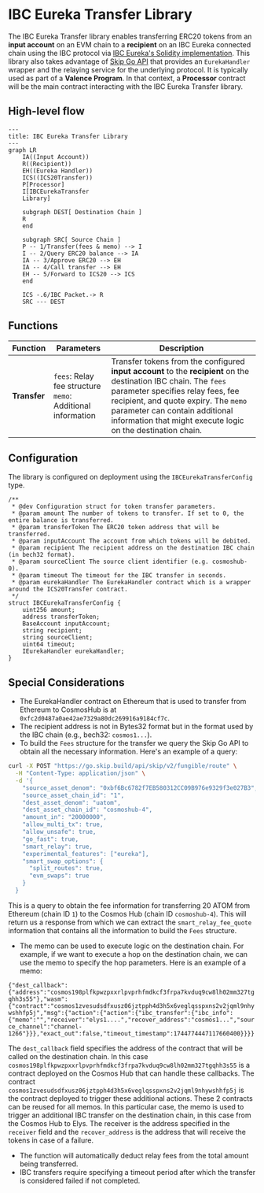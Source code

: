 # IBC Eureka Transfer Library

The IBC Eureka Transfer library enables transferring ERC20 tokens from an **input account** on an EVM chain to a **recipient** on an IBC Eureka connected chain using the IBC protocol via [IBC Eureka's Solidity implementation](https://docs.skip.build/go/eureka/eureka-overview). This library also takes advantage of [Skip Go API](https://docs.skip.build/go/general/getting-started) that provides an `EurekaHandler` wrapper and the relaying service for the underlying protocol. It is typically used as part of a **Valence Program**. In that context, a **Processor** contract will be the main contract interacting with the IBC Eureka Transfer library.

## High-level flow

```mermaid
---
title: IBC Eureka Transfer Library
---
graph LR
    IA((Input Account))
    R((Recipient))
    EH((Eureka Handler))
    ICS((ICS20Transfer))
    P[Processor]
    I[IBCEurekaTransfer
    Library]

    subgraph DEST[ Destination Chain ]
    R
    end

    subgraph SRC[ Source Chain ]
    P -- 1/Transfer(fees & memo) --> I
    I -- 2/Query ERC20 balance --> IA
    IA -- 3/Approve ERC20 --> EH
    IA -- 4/Call transfer --> EH
    EH -- 5/Forward to ICS20 --> ICS
    end

    ICS -.6/IBC Packet.-> R
    SRC --- DEST
```

## Functions

| Function     | Parameters                                                    | Description                                                                                                                                                                                                                                                                                     |
| ------------ | ------------------------------------------------------------- | ----------------------------------------------------------------------------------------------------------------------------------------------------------------------------------------------------------------------------------------------------------------------------------------------- |
| **Transfer** | `fees`: Relay fee structure<br>`memo`: Additional information | Transfer tokens from the configured **input account** to the **recipient** on the destination IBC chain. The `fees` parameter specifies relay fees, fee recipient, and quote expiry. The `memo` parameter can contain additional information that might execute logic on the destination chain. |

## Configuration

The library is configured on deployment using the `IBCEurekaTransferConfig` type.

```solidity
/**
 * @dev Configuration struct for token transfer parameters.
 * @param amount The number of tokens to transfer. If set to 0, the entire balance is transferred.
 * @param transferToken The ERC20 token address that will be transferred.
 * @param inputAccount The account from which tokens will be debited.
 * @param recipient The recipient address on the destination IBC chain (in bech32 format).
 * @param sourceClient The source client identifier (e.g. cosmoshub-0).
 * @param timeout The timeout for the IBC transfer in seconds.
 * @param eurekaHandler The EurekaHandler contract which is a wrapper around the ICS20Transfer contract.
 */
struct IBCEurekaTransferConfig {
    uint256 amount;
    address transferToken;
    BaseAccount inputAccount;
    string recipient;
    string sourceClient;
    uint64 timeout;
    IEurekaHandler eurekaHandler;
}
```

## Special Considerations

- The EurekaHandler contract on Ethereum that is used to transfer from Ethereum to CosmosHub is at `0xfc2d0487a0ae42ae7329a80dc269916a9184cf7c`.
- The recipient address is not in Bytes32 format but in the format used by the IBC chain (e.g., bech32: `cosmos1...`).
- To build the `Fees` structure for the transfer we query the Skip Go API to obtain all the necessary information. Here's an example of a query:

```bash
curl -X POST "https://go.skip.build/api/skip/v2/fungible/route" \
  -H "Content-Type: application/json" \
  -d '{
    "source_asset_denom": "0xbf6Bc6782f7EB580312CC09B976e9329f3e027B3",
    "source_asset_chain_id": "1",
    "dest_asset_denom": "uatom",
    "dest_asset_chain_id": "cosmoshub-4",
    "amount_in": "20000000",
    "allow_multi_tx": true,
    "allow_unsafe": true,
    "go_fast": true,
    "smart_relay": true,
    "experimental_features": ["eureka"],
    "smart_swap_options": {
      "split_routes": true,
      "evm_swaps": true
    }
  }
```

This is a query to obtain the fee information for transferring 20 ATOM from Ethereum (chain ID `1`) to the Cosmos Hub (chain ID `cosmoshub-4`). This will return us a response from which we can extract the `smart_relay_fee_quote` information that contains all the information to build the `Fees` structure.

- The memo can be used to execute logic on the destination chain. For example, if we want to execute a hop on the destination chain, we can use the memo to specify the hop parameters. Here is an example of a memo:

`{"dest_callback":{"address":"cosmos198plfkpwzpxxrlpvprhfmdkcf3frpa7kvduq9cw8lh02mm327tgqhh3s55"},"wasm":{"contract":"cosmos1zvesudsdfxusz06jztpph4d3h5x6veglqsspxns2v2jqml9nhywshhfp5j","msg":{"action":{"action":{"ibc_transfer":{"ibc_info":{"memo":"","receiver":"elys1....","recover_address":"cosmos1...","source_channel":"channel-1266"}}},"exact_out":false,"timeout_timestamp":1744774447117660400}}}}`

The `dest_callback` field specifies the address of the contract that will be called on the destination chain. In this case `cosmos198plfkpwzpxxrlpvprhfmdkcf3frpa7kvduq9cw8lh02mm327tgqhh3s55` is a contract deployed on the Cosmos Hub that can handle these callbacks. The contract `cosmos1zvesudsdfxusz06jztpph4d3h5x6veglqsspxns2v2jqml9nhywshhfp5j` is the contract deployed to trigger these additional actions. These 2 contracts can be reused for all memos.
In this particular case, the memo is used to trigger an additional IBC transfer on the destination chain, in this case from the Cosmos Hub to Elys. The receiver is the address specified in the `receiver` field and the `recover_address` is the address that will receive the tokens in case of a failure.

- The function will automatically deduct relay fees from the total amount being transferred.
- IBC transfers require specifying a timeout period after which the transfer is considered failed if not completed.
